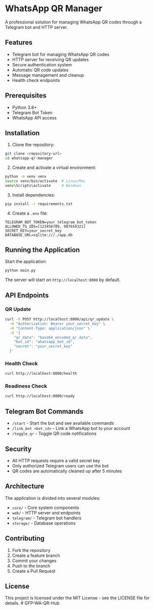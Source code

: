# WhatsApp QR Manager

A professional solution for managing WhatsApp QR codes through a Telegram bot and HTTP server.

## Features

- Telegram bot for managing WhatsApp QR codes
- HTTP server for receiving QR updates
- Secure authentication system
- Automatic QR code updates
- Message management and cleanup
- Health check endpoints

## Prerequisites

- Python 3.8+
- Telegram Bot Token
- WhatsApp API access

## Installation

1. Clone the repository:
```bash
git clone <repository-url>
cd whatsapp-qr-manager
```

2. Create and activate a virtual environment:
```bash
python -m venv venv
source venv/bin/activate  # Linux/Mac
venv\Scripts\activate     # Windows
```

3. Install dependencies:
```bash
pip install -r requirements.txt
```

4. Create a `.env` file:
```env
TELEGRAM_BOT_TOKEN=your_telegram_bot_token
ALLOWED_TG_IDS=[123456789, 987654321]
SECRET_KEY=your_secret_key
DATABASE_URL=sqlite:///./app.db
```

## Running the Application

Start the application:
```bash
python main.py
```

The server will start on `http://localhost:8000` by default.

## API Endpoints

### QR Update
```bash
curl -X POST http://localhost:8000/api/qr_update \
  -H "Authorization: Bearer your_secret_key" \
  -H "Content-Type: application/json" \
  -d '{
    "qr_data": "base64_encoded_qr_data",
    "bot_id": "whatsapp_bot_id",
    "secret": "your_secret_key"
  }'
```

### Health Check
```bash
curl http://localhost:8000/health
```

### Readiness Check
```bash
curl http://localhost:8000/ready
```

## Telegram Bot Commands

- `/start` - Start the bot and see available commands
- `/link_bot <bot_id>` - Link a WhatsApp bot to your account
- `/toggle_qr` - Toggle QR code notifications

## Security

- All HTTP requests require a valid secret key
- Only authorized Telegram users can use the bot
- QR codes are automatically cleaned up after 5 minutes

## Architecture

The application is divided into several modules:

- `core/` - Core system components
- `web/` - HTTP server and endpoints
- `telegram/` - Telegram bot handlers
- `storage/` - Database operations

## Contributing

1. Fork the repository
2. Create a feature branch
3. Commit your changes
4. Push to the branch
5. Create a Pull Request

## License

This project is licensed under the MIT License - see the LICENSE file for details. #   G F P - W A - Q R - H u b  
 
